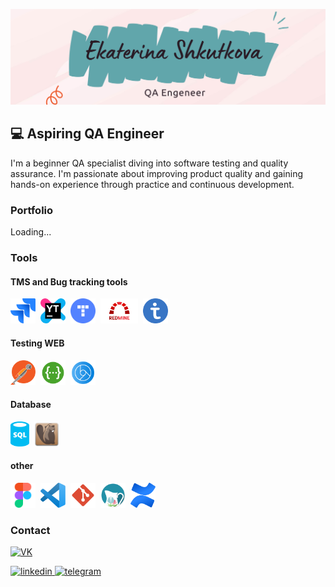 ![Header](https://github.com/shkutkova/shkutkova/blob/main/assets/Ekaterina%20Shkutkova.png)

## 💻 Aspiring QA Engineer
I'm a beginner QA specialist diving into software testing and quality assurance.
I'm passionate about improving product quality and gaining hands-on experience through practice and continuous development.

### Portfolio
Loading...

### Tools
#### TMS and Bug tracking tools

<div>
  <img src="https://raw.githubusercontent.com/shkutkova/shkutkova/refs/heads/main/assets/jira.png" title="Jira" alt="Jira" width="40" height="40"/>&nbsp
  <img src="https://raw.githubusercontent.com/shkutkova/shkutkova/552c824fc92b48c4ff71f6570d30341e8eb16946/assets/youtrack.svg" title="YouTrack" alt="YouTrack" width="40" height="40"/>&nbsp
  <img src="https://raw.githubusercontent.com/shkutkova/shkutkova/refs/heads/main/assets/yt.webp" title="Yandex_Tracker" alt="Yandex_Tracker" width="40" height="40"/>&nbsp
  <img src="https://raw.githubusercontent.com/shkutkova/shkutkova/refs/heads/main/assets/redmine.png" title="Redmine" alt="Redmine" width="60" height="40"/>&nbsp
  <img src="https://raw.githubusercontent.com/shkutkova/shkutkova/refs/heads/main/assets/testit.png" title="TestIT" alt="TestIT" width="40" height="40"/>&nbsp
</div>

#### Testing WEB

<div>
  <img src="https://raw.githubusercontent.com/shkutkova/shkutkova/552c824fc92b48c4ff71f6570d30341e8eb16946/assets/postman.svg" title="Postman" alt="Postman" width="40" height="40"/>&nbsp
  <img src="https://raw.githubusercontent.com/shkutkova/shkutkova/552c824fc92b48c4ff71f6570d30341e8eb16946/assets/swagger.svg" title="Swagger" alt="Swagger" width="40" height="40"/>&nbsp
  <img src="https://raw.githubusercontent.com/shkutkova/shkutkova/refs/heads/main/assets/devtools.png" title="Devtools" alt="Devtools" width="40" height="40"/>&nbsp
</div>

#### Database

<div>
  <img src="https://raw.githubusercontent.com/shkutkova/shkutkova/552c824fc92b48c4ff71f6570d30341e8eb16946/assets/sql-database-generic.svg" title="SQL" alt="SQL" width="30" height="40"/>&nbsp
  <img src="https://raw.githubusercontent.com/shkutkova/shkutkova/552c824fc92b48c4ff71f6570d30341e8eb16946/assets/dbeaver.svg" title="DBeaver" alt="DBeaver" width="40" height="40"/>&nbsp
</div>

#### other

<div>
  <img src="https://raw.githubusercontent.com/shkutkova/shkutkova/552c824fc92b48c4ff71f6570d30341e8eb16946/assets/figma.svg" title="Figma" alt="SQL" width="40" height="40"/>&nbsp
  <img src="https://raw.githubusercontent.com/shkutkova/shkutkova/552c824fc92b48c4ff71f6570d30341e8eb16946/assets/visual-studio-code.svg" title="VSC" alt="VSC" width="40" height="40"/>&nbsp
  <img src="https://raw.githubusercontent.com/shkutkova/shkutkova/552c824fc92b48c4ff71f6570d30341e8eb16946/assets/file-type-git.svg" title="GIT" alt="GIT" width="40" height="40"/>&nbsp
  <img src="https://raw.githubusercontent.com/shkutkova/shkutkova/74fe5e3cd955f05a9b947f4fbbe651f6582bd0a9/assets/apps-charles.svg" title="Charles" alt="Charles" width="40" height="40"/>&nbsp
  <img src="https://raw.githubusercontent.com/shkutkova/shkutkova/8e2479d7a32f1d056db2ab0bbd5da49ac73c753d/assets/confluence.svg" title="conf" alt="conf" width="40" height="40"/>&nbsp
</div>


### Contact
[![VK](https://img.shields.io/badge/-vk-18191a?style=for-the-badge&logo=vk&logoColor=8ab4f8)](https://vk.com/k.shkutkova)

  <div id="badges">
    <a href="https://https://www.linkedin.com/in/katerina-shkutkova-398862283/" target="_blank">
      <img src="https://cdn-icons-png.flaticon.com/512/2504/2504799.png" width="40" height="40" alt="linkedin" />
    </a>
    <a href="https://t.me/wazowski_394" target="_blank">
      <img src="https://cdn-icons-png.flaticon.com/512/2111/2111646.png" width="40" height="40" alt="telegram" />
    </a>
  </div>



